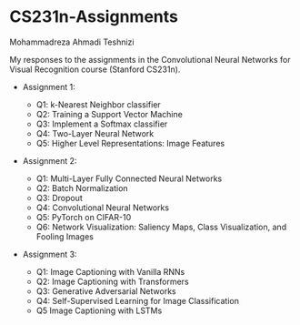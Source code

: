 # CS231n-Assignments

Mohammadreza Ahmadi Teshnizi

My responses to the assignments in the Convolutional Neural Networks for Visual Recognition course (Stanford CS231n).

* Assignment 1:
  - Q1: k-Nearest Neighbor classifier
  - Q2: Training a Support Vector Machine
  - Q3: Implement a Softmax classifier
  - Q4: Two-Layer Neural Network
  - Q5: Higher Level Representations: Image Features

* Assignment 2:
  - Q1: Multi-Layer Fully Connected Neural Networks
  - Q2: Batch Normalization
  - Q3: Dropout
  - Q4: Convolutional Neural Networks
  - Q5: PyTorch on CIFAR-10
  - Q6: Network Visualization: Saliency Maps, Class Visualization, and Fooling Images
  
* Assignment 3:
  - Q1: Image Captioning with Vanilla RNNs
  - Q2: Image Captioning with Transformers
  - Q3: Generative Adversarial Networks
  - Q4: Self-Supervised Learning for Image Classification
  - Q5 Image Captioning with LSTMs
